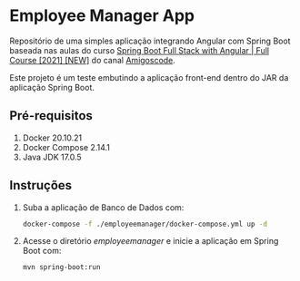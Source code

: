 # Employee Manager App

Repositório de uma simples aplicação integrando Angular com Spring Boot
baseada nas aulas do curso 
[Spring Boot Full Stack with Angular | Full Course [2021] [NEW]](https://www.youtube.com/watch?v=Gx4iBLKLVHk)
do canal [Amigoscode](https://www.youtube.com/@amigoscode).

Este projeto é um teste embutindo a aplicação front-end dentro do JAR da aplicação Spring Boot.

## Pré-requisitos
1. Docker 20.10.21
2. Docker Compose 2.14.1
3. Java JDK 17.0.5

## Instruções
1. Suba a aplicação de Banco de Dados com:
    ```bash
    docker-compose -f ./employeemanager/docker-compose.yml up -d
    ```

2. Acesse o diretório *employeemanager* e inicie a aplicação em Spring Boot com:
    ```bash
    mvn spring-boot:run
    ```
